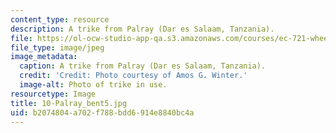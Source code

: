 ```yaml
---
content_type: resource
description: A trike from Palray (Dar es Salaam, Tanzania).
file: https://ol-ocw-studio-app-qa.s3.amazonaws.com/courses/ec-721-wheelchair-design-in-developing-countries-spring-2009/b2074804a702f788bdd6914e8840bc4a_10-Palray_bent5.jpg
file_type: image/jpeg
image_metadata:
  caption: A trike from Palray (Dar es Salaam, Tanzania).
  credit: 'Credit: Photo courtesy of Amos G. Winter.'
  image-alt: Photo of trike in use.
resourcetype: Image
title: 10-Palray_bent5.jpg
uid: b2074804-a702-f788-bdd6-914e8840bc4a
---
```


